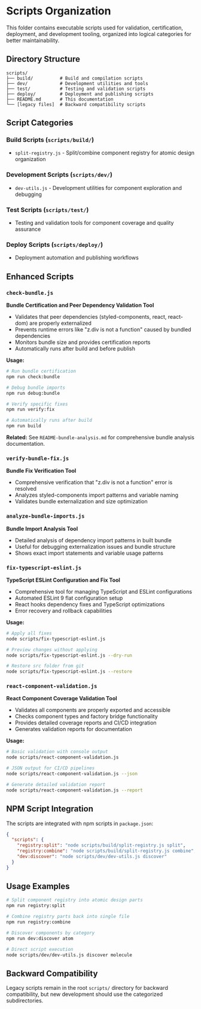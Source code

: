 Scripts Organization
===================

This folder contains executable scripts used for validation, certification, deployment, and development tooling, organized into logical categories for better maintainability.

## Directory Structure

```
scripts/
├── build/          # Build and compilation scripts
├── dev/            # Development utilities and tools
├── test/           # Testing and validation scripts
├── deploy/         # Deployment and publishing scripts
├── README.md       # This documentation
└── [legacy files]  # Backward compatibility scripts
```

## Script Categories

### Build Scripts (`scripts/build/`)
- `split-registry.js` - Split/combine component registry for atomic design organization

### Development Scripts (`scripts/dev/`)
- `dev-utils.js` - Development utilities for component exploration and debugging

### Test Scripts (`scripts/test/`)
- Testing and validation tools for component coverage and quality assurance

### Deploy Scripts (`scripts/deploy/`)
- Deployment automation and publishing workflows

## Enhanced Scripts

### `check-bundle.js`
**Bundle Certification and Peer Dependency Validation Tool**
- Validates that peer dependencies (styled-components, react, react-dom) are properly externalized
- Prevents runtime errors like "z.div is not a function" caused by bundled dependencies
- Monitors bundle size and provides certification reports
- Automatically runs after build and before publish

**Usage:**
```bash
# Run bundle certification
npm run check:bundle

# Debug bundle imports
npm run debug:bundle

# Verify specific fixes
npm run verify:fix

# Automatically runs after build
npm run build
```

**Related:** See `README-bundle-analysis.md` for comprehensive bundle analysis documentation.

### `verify-bundle-fix.js`
**Bundle Fix Verification Tool**
- Comprehensive verification that "z.div is not a function" error is resolved
- Analyzes styled-components import patterns and variable naming
- Validates bundle externalization and size optimization

### `analyze-bundle-imports.js`
**Bundle Import Analysis Tool**
- Detailed analysis of dependency import patterns in built bundle
- Useful for debugging externalization issues and bundle structure
- Shows exact import statements and variable usage patterns

### `fix-typescript-eslint.js`
**TypeScript ESLint Configuration and Fix Tool**
- Comprehensive tool for managing TypeScript and ESLint configurations
- Automated ESLint 9 flat configuration setup
- React hooks dependency fixes and TypeScript optimizations
- Error recovery and rollback capabilities

**Usage:**
```bash
# Apply all fixes
node scripts/fix-typescript-eslint.js

# Preview changes without applying
node scripts/fix-typescript-eslint.js --dry-run

# Restore src folder from git
node scripts/fix-typescript-eslint.js --restore
```

### `react-component-validation.js`
**React Component Coverage Validation Tool**
- Validates all components are properly exported and accessible
- Checks component types and factory bridge functionality
- Provides detailed coverage reports and CI/CD integration
- Generates validation reports for documentation

**Usage:**
```bash
# Basic validation with console output
node scripts/react-component-validation.js

# JSON output for CI/CD pipelines
node scripts/react-component-validation.js --json

# Generate detailed validation report
node scripts/react-component-validation.js --report
```

## NPM Script Integration

The scripts are integrated with npm scripts in `package.json`:

```json
{
  "scripts": {
    "registry:split": "node scripts/build/split-registry.js split",
    "registry:combine": "node scripts/build/split-registry.js combine",
    "dev:discover": "node scripts/dev/dev-utils.js discover"
  }
}
```

## Usage Examples

```bash
# Split component registry into atomic design parts
npm run registry:split

# Combine registry parts back into single file
npm run registry:combine

# Discover components by category
npm run dev:discover atom

# Direct script execution
node scripts/dev/dev-utils.js discover molecule
```

## Backward Compatibility

Legacy scripts remain in the root `scripts/` directory for backward compatibility, but new development should use the categorized subdirectories.
